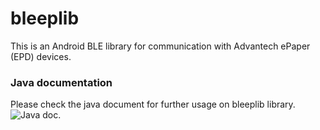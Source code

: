 # bleeplib
This is an Android BLE library for communication with Advantech ePaper (EPD) devices.

### Java documentation
Please check the java document for further usage on bleeplib library.
![Java doc](https://fabian415.github.io/bleeplib/).
